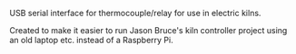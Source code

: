 USB serial interface for thermocouple/relay for use in electric kilns.

Created to make it easier to run Jason Bruce's kiln controller project
using an old laptop etc. instead of a Raspberry Pi.